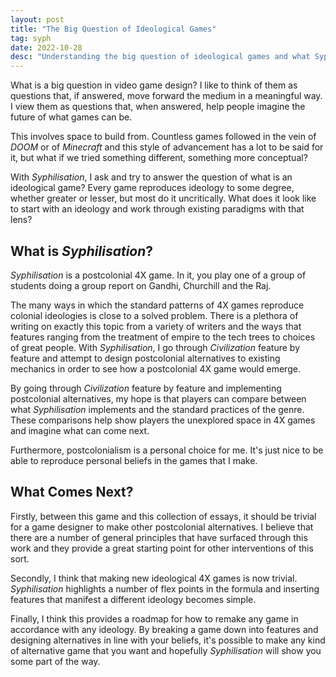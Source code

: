 ```yaml
---
layout: post
title: "The Big Question of Ideological Games"
tag: syph
date: 2022-10-28
desc: "Understanding the big question of ideological games and what Syphilisation does in the space."
---
```


What is a big question in video game design? I like to think of them as questions that, if answered, move forward the medium in a meaningful way. I view them as questions that, when answered, help people imagine the future of what games can be.

This involves space to build from. Countless games followed in the vein of *DOOM* or of *Minecraft* and this style of advancement has a lot to be said for it, but what if we tried something different, something more conceptual?

With *Syphilisation*, I ask and try to answer the question of what is an ideological game? Every game reproduces ideology to some degree, whether greater or lesser, but most do it uncritically. What does it look like to start with an ideology and work through existing paradigms with that lens?

## What is *Syphilisation*?

*Syphilisation* is a postcolonial 4X game. In it, you play one of a group of students doing a group report on Gandhi, Churchill and the Raj. 

The many ways in which the standard patterns of 4X games reproduce colonial ideologies is close to a solved problem. There is a plethora of writing on exactly this topic from a variety of writers and the ways that features ranging from the treatment of empire to the tech trees to choices of great people. With *Syphilisation*, I go through *Civilization* feature by feature and attempt to design postcolonial alternatives to existing mechanics in order to see how a postcolonial 4X game would emerge.

By going through *Civilization* feature by feature and implementing postcolonial alternatives, my hope is that players can compare between what *Syphilisation* implements and the standard practices of the genre. These comparisons help show players the unexplored space in 4X games and imagine what can come next.

Furthermore, postcolonialism is a personal choice for me. It's just nice to be able to reproduce personal beliefs in the games that I make.

## What Comes Next?

Firstly, between this game and this collection of essays, it should be trivial for a game designer to make other postcolonial alternatives. I believe that there are a number of general principles that have surfaced through this work and they provide a great starting point for other interventions of this sort.

Secondly, I think that making new ideological 4X games is now trivial. *Syphilisation* highlights a number of flex points in the formula and inserting features that manifest a different ideology becomes simple.

Finally, I think this provides a roadmap for how to remake any game in accordance with any ideology. By breaking a game down into features and designing alternatives in line with your beliefs, it's possible to make any kind of alternative game that you want and hopefully *Syphilisation* will show you some part of the way.
